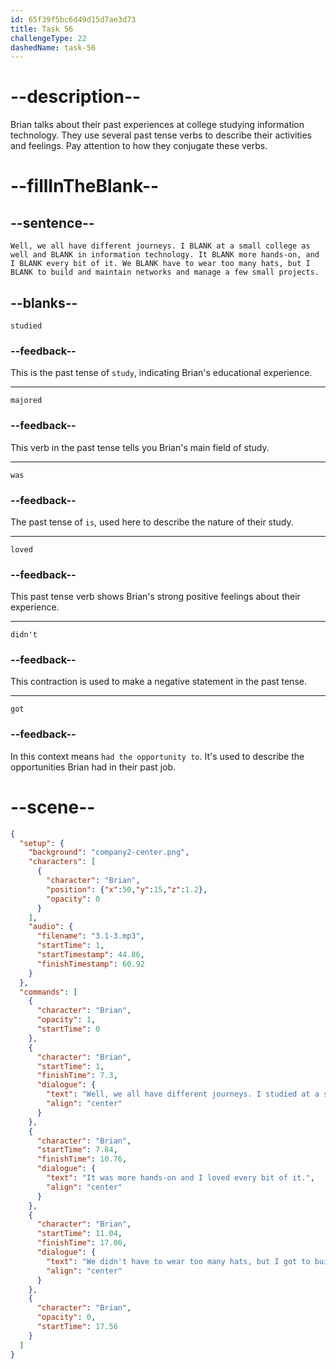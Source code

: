 ```yaml
---
id: 65f39f5bc6d49d15d7ae3d73
title: Task 56
challengeType: 22
dashedName: task-56
---
```


<!-- (Audio) Brian: Well, we all have different journeys. I studied at a small college as well and majored in information technology. It was more hands-on, and I loved every bit of it. We didn't have to wear too many hats, but I got to build and maintain networks and manage a few small projects. -->

# --description--

Brian talks about their past experiences at college studying information technology. They use several past tense verbs to describe their activities and feelings. Pay attention to how they conjugate these verbs.

# --fillInTheBlank--

## --sentence--

`Well, we all have different journeys. I BLANK at a small college as well and BLANK in information technology. It BLANK more hands-on, and I BLANK every bit of it. We BLANK have to wear too many hats, but I BLANK to build and maintain networks and manage a few small projects.`

## --blanks--

`studied`

### --feedback--

This is the past tense of `study`, indicating Brian's educational experience.

---

`majored`

### --feedback--

This verb in the past tense tells you Brian's main field of study.

---

`was`

### --feedback--

The past tense of `is`, used here to describe the nature of their study.

---

`loved`

### --feedback--

This past tense verb shows Brian's strong positive feelings about their experience.

---

`didn't`

### --feedback--

This contraction is used to make a negative statement in the past tense.

---

`got`

### --feedback--

In this context means `had the opportunity to`. It's used to describe the opportunities Brian had in their past job.

# --scene--

```json
{
  "setup": {
    "background": "company2-center.png",
    "characters": [
      {
        "character": "Brian",
        "position": {"x":50,"y":15,"z":1.2},
        "opacity": 0
      }
    ],
    "audio": {
      "filename": "3.1-3.mp3",
      "startTime": 1,
      "startTimestamp": 44.86,
      "finishTimestamp": 60.92
    }
  },
  "commands": [
    {
      "character": "Brian",
      "opacity": 1,
      "startTime": 0
    },
    {
      "character": "Brian",
      "startTime": 1,
      "finishTime": 7.3,
      "dialogue": {
        "text": "Well, we all have different journeys. I studied at a small college as well and majored in information technology.",
        "align": "center"
      }
    },
    {
      "character": "Brian",
      "startTime": 7.84,
      "finishTime": 10.76,
      "dialogue": {
        "text": "It was more hands-on and I loved every bit of it.",
        "align": "center"
      }
    },
    {
      "character": "Brian",
      "startTime": 11.04,
      "finishTime": 17.06,
      "dialogue": {
        "text": "We didn't have to wear too many hats, but I got to build and maintain networks and manage a few small projects.",
        "align": "center"
      }
    },
    {
      "character": "Brian",
      "opacity": 0,
      "startTime": 17.56
    }
  ]
}
```
